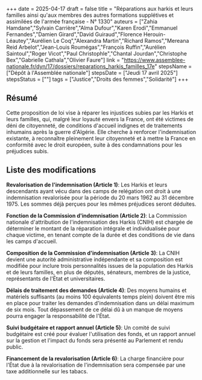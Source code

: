 +++
date = 2025-04-17
draft = false
title = "Réparations aux harkis et leurs familles ainsi qu'aux membres des autres formations supplétives et assimilées de l'armée française - N° 1330"
auteurs = ["Zahia Hamdane","Sylvain Carrière","Alma Dufour","Karen Erodi","Emmanuel Fernandes","Damien Girard","David Guiraud","Florence Herouin-Léautey","Aurélien Le Coq","Alexandra Martin","Richard Ramos","Mereana Reid Arbelot","Jean-Louis Roumégas","François Ruffin","Aurélien Saintoul","Roger Vicot","Paul Christophle","Chantal Jourdan","Christophe Bex","Gabrielle Cathala","Olivier Faure"]
link = "https://www.assemblee-nationale.fr/dyn/17/dossiers/reparations_harkis_familles_17e"
stepsName = ["Dépôt à l'Assemblée nationale"]
stepsDate = ["Jeudi 17 avril 2025"]
stepsStatus = [""]
tags = ["Justice","Droits des femmes","Solidarité"]
+++

## Résumé

Cette proposition de loi vise à réparer les injustices subies par les Harkis et leurs familles, qui, malgré leur loyauté envers la France, ont été victimes de déni de citoyenneté, de conditions d'accueil indignes et de traitements inhumains après la guerre d'Algérie. Elle cherche à renforcer l'indemnisation existante, à reconnaître pleinement leur citoyenneté et à mettre la France en conformité avec le droit européen, suite à des condamnations pour les préjudices subis.

## Liste des modifications

**Revalorisation de l'indemnisation (Article 1)**: Les Harkis et leurs descendants ayant vécu dans des camps de relégation ont droit à une indemnisation revalorisée pour la période du 20 mars 1962 au 31 décembre 1975. Les sommes déjà perçues pour les mêmes préjudices seront déduites.

**Fonction de la Commission d'indemnisation (Article 2)**: La Commission nationale d'attribution de l'indemnisation des Harkis (CNIH) est chargée de déterminer le montant de la réparation intégrale et individualisée pour chaque victime, en tenant compte de la durée et des conditions de vie dans les camps d'accueil.

**Composition de la Commission d'indemnisation (Article 3)**: La CNIH devient une autorité administrative indépendante et sa composition est modifiée pour inclure trois personnalités issues de la population des Harkis et de leurs familles, en plus de députés, sénateurs, membres de la justice, représentants de l'État et universitaires.

**Délais de traitement des demandes (Article 4)**: Des moyens humains et matériels suffisants (au moins 100 équivalents temps plein) doivent être mis en place pour traiter les demandes d'indemnisation dans un délai maximum de six mois. Tout dépassement de ce délai dû à un manque de moyens pourra engager la responsabilité de l'État.

**Suivi budgétaire et rapport annuel (Article 5)**: Un comité de suivi budgétaire est créé pour évaluer l'utilisation des fonds, et un rapport annuel sur la gestion et l'impact du fonds sera présenté au Parlement et rendu public.

**Financement de la revalorisation (Article 6)**: La charge financière pour l'État due à la revalorisation de l'indemnisation sera compensée par une taxe additionnelle sur les tabacs.
